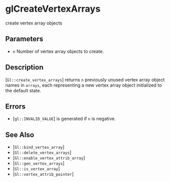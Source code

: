 # glCreateVertexArrays
create vertex array objects

## Parameters
- `n`
  Number of vertex array objects to create.

## Description
[`Gl::create_vertex_arrays`] returns `n` previously unused vertex
  array object names in `arrays`, each representing a new vertex array
  object initialized to the default state.

## Errors
- [`gl::INVALID_VALUE`] is generated if `n` is negative.

## See Also
- [`Gl::bind_vertex_array`]
- [`Gl::delete_vertex_arrays`]
- [`Gl::enable_vertex_attrib_array`]
- [`Gl::gen_vertex_arrays`]
- [`Gl::is_vertex_array`]
- [`Gl::vertex_attrib_pointer`]
